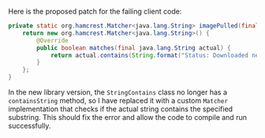 Here is the proposed patch for the failing client code:
```java
private static org.hamcrest.Matcher<java.lang.String> imagePulled(final java.lang.String image) {
    return new org.hamcrest.Matcher<java.lang.String>() {
        @Override
        public boolean matches(final java.lang.String actual) {
            return actual.contains(String.format("Status: Downloaded newer image for %s", image));
        }
    };
}
```
In the new library version, the `StringContains` class no longer has a `containsString` method, so I have replaced it with a custom `Matcher` implementation that checks if the actual string contains the specified substring. This should fix the error and allow the code to compile and run successfully.